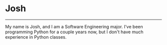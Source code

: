 # Josh
<hr>

My name is Josh, and I am a Software Engineering
major. I've been programming Python for a couple
years now, but I don't have much experience in
Python classes.